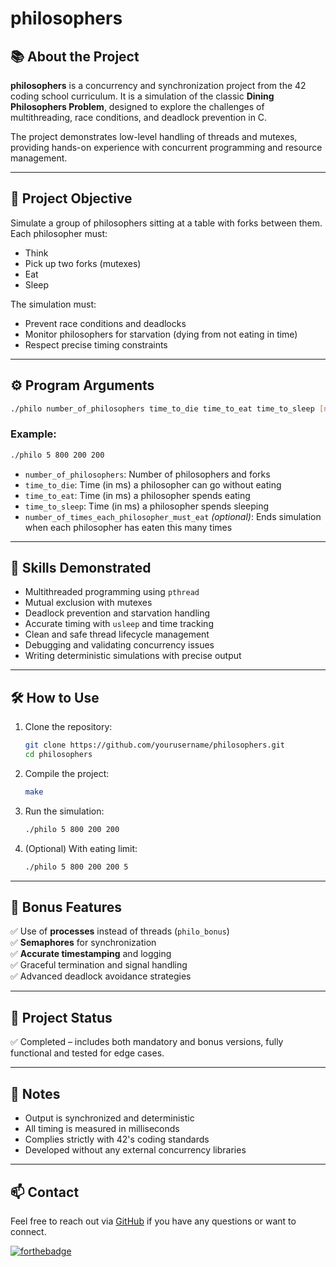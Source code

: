 # philosophers

## 📚 About the Project

**philosophers** is a concurrency and synchronization project from the 42 coding school curriculum. It is a simulation of the classic **Dining Philosophers Problem**, designed to explore the challenges of multithreading, race conditions, and deadlock prevention in C.

The project demonstrates low-level handling of threads and mutexes, providing hands-on experience with concurrent programming and resource management.

---

## 🧩 Project Objective

Simulate a group of philosophers sitting at a table with forks between them. Each philosopher must:

- Think
- Pick up two forks (mutexes)
- Eat
- Sleep

The simulation must:

- Prevent race conditions and deadlocks
- Monitor philosophers for starvation (dying from not eating in time)
- Respect precise timing constraints

---

## ⚙️ Program Arguments

```bash
./philo number_of_philosophers time_to_die time_to_eat time_to_sleep [number_of_times_each_philosopher_must_eat]
```

### Example:

```bash
./philo 5 800 200 200
```

- `number_of_philosophers`: Number of philosophers and forks
- `time_to_die`: Time (in ms) a philosopher can go without eating
- `time_to_eat`: Time (in ms) a philosopher spends eating
- `time_to_sleep`: Time (in ms) a philosopher spends sleeping
- `number_of_times_each_philosopher_must_eat` *(optional)*: Ends simulation when each philosopher has eaten this many times

---

## 🧠 Skills Demonstrated

- Multithreaded programming using `pthread`  
- Mutual exclusion with mutexes  
- Deadlock prevention and starvation handling  
- Accurate timing with `usleep` and time tracking  
- Clean and safe thread lifecycle management  
- Debugging and validating concurrency issues  
- Writing deterministic simulations with precise output

---

## 🛠️ How to Use

1. Clone the repository:
   ```bash
   git clone https://github.com/yourusername/philosophers.git
   cd philosophers
   ```

2. Compile the project:
   ```bash
   make
   ```

3. Run the simulation:
   ```bash
   ./philo 5 800 200 200
   ```

4. (Optional) With eating limit:
   ```bash
   ./philo 5 800 200 200 5
   ```

---

## 🚀 Bonus Features

✅ Use of **processes** instead of threads (`philo_bonus`)  
✅ **Semaphores** for synchronization  
✅ **Accurate timestamping** and logging  
✅ Graceful termination and signal handling  
✅ Advanced deadlock avoidance strategies

---

## 📁 Project Status

✅ Completed – includes both mandatory and bonus versions, fully functional and tested for edge cases.

---

## 📌 Notes

- Output is synchronized and deterministic  
- All timing is measured in milliseconds  
- Complies strictly with 42's coding standards  
- Developed without any external concurrency libraries

---

## 📫 Contact

Feel free to reach out via [GitHub](https://github.com/Nicolike20) if you have any questions or want to connect.

[![forthebadge](https://forthebadge.com/images/featured/featured-built-with-love.svg)](https://forthebadge.com)
